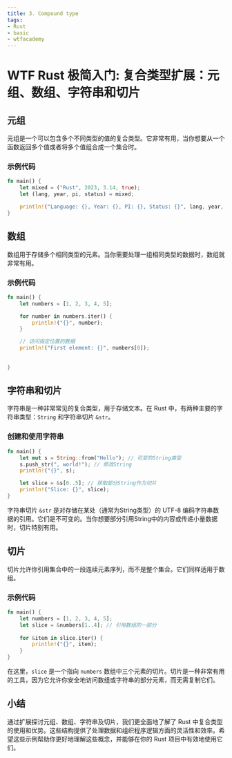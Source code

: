 ```yaml
---
title: 3. Compound type
tags:
- Rust
- basic
- wtfacademy
---
```


# WTF Rust 极简入门: 复合类型扩展：元组、数组、字符串和切片
## 元组

元组是一个可以包含多个不同类型的值的复合类型。它非常有用，当你想要从一个函数返回多个值或者将多个值组合成一个集合时。

### 示例代码

```rust
fn main() {
    let mixed = ("Rust", 2023, 3.14, true);
    let (lang, year, pi, status) = mixed;

    println!("Language: {}, Year: {}, PI: {}, Status: {}", lang, year, pi, status);
}
```

## 数组

数组用于存储多个相同类型的元素。当你需要处理一组相同类型的数据时，数组就非常有用。

### 示例代码

```rust
fn main() {
    let numbers = [1, 2, 3, 4, 5];

    for number in numbers.iter() {
        println!("{}", number);
    }

    // 访问指定位置的数据
    println!("First element: {}", numbers[0]);
    
    
}
```

## 字符串和切片

字符串是一种非常常见的复合类型，用于存储文本。在 Rust 中，有两种主要的字符串类型：`String` 和字符串切片 `&str`。

### 创建和使用字符串

```rust
fn main() {
    let mut s = String::from("Hello"); // 可变的String类型
    s.push_str(", world!"); // 修改String
    println!("{}", s);

    let slice = &s[0..5]; // 获取部分String作为切片
    println!("Slice: {}", slice);
}
```

字符串切片 `&str` 是对存储在某处（通常为String类型）的 UTF-8 编码字符串数据的引用。它们是不可变的。当你想要部分引用String中的内容或传递小量数据时，切片特别有用。

## 切片

切片允许你引用集合中的一段连续元素序列，而不是整个集合。它们同样适用于数组。

### 示例代码

```rust
fn main() {
    let numbers = [1, 2, 3, 4, 5];
    let slice = &numbers[1..4]; // 引用数组的一部分
    
    for &item in slice.iter() {
        println!("{}", item);
    }
}
```

在这里，`slice` 是一个指向 `numbers` 数组中三个元素的切片。切片是一种非常有用的工具，因为它允许你安全地访问数组或字符串的部分元素，而无需复制它们。

## 小结

通过扩展探讨元组、数组、字符串及切片，我们更全面地了解了 Rust 中复合类型的使用和优势。这些结构提供了处理数据和组织程序逻辑方面的灵活性和效率。希望这些示例帮助你更好地理解这些概念，并能够在你的 Rust 项目中有效地使用它们。
